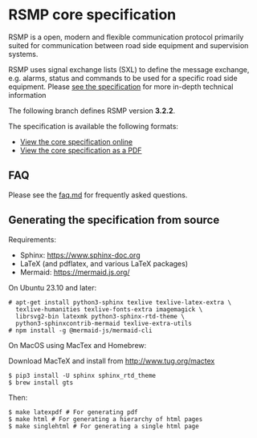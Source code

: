 # RSMP core specification

RSMP is a open, modern and flexible communication protocol primarily suited
for communication between road side equipment and supervision systems.

RSMP uses signal exchange lists (SXL) to define the message exchange, e.g.
alarms, status and commands to be used for a specific road side equipment.
Please [see the specification](https://rsmp-nordic.github.io/rsmp_specifications/core/3.2.2/applicability/sxl.html)
for more in-depth technical information

The following branch defines RSMP version **3.2.2**.

The specification is available the following formats:

* [View the core specification online](https://rsmp-nordic.github.io/rsmp_specifications/core/3.2.2/)
* [View the core specification as a PDF](https://github.com/rsmp-nordic/rsmp_core/releases/download/v3.2.2/rsmp-spec-3.2.2.pdf)


## FAQ
Please see the <a href="faq.md">faq.md</a> for frequently asked questions.

## Generating the specification from source

Requirements:

- Sphinx: https://www.sphinx-doc.org
- LaTeX (and pdflatex, and various LaTeX packages)
- Mermaid: https://mermaid.js.org/

On Ubuntu 23.10 and later:

```
# apt-get install python3-sphinx texlive texlive-latex-extra \
  texlive-humanities texlive-fonts-extra imagemagick \
  librsvg2-bin latexmk python3-sphinx-rtd-theme \
  python3-sphinxcontrib-mermaid texlive-extra-utils
# npm install -g @mermaid-js/mermaid-cli
```

On MacOS using MacTex and Homebrew:

Download MacTeX and install from http://www.tug.org/mactex

```
$ pip3 install -U sphinx sphinx_rtd_theme
$ brew install gts
```

Then:

```
$ make latexpdf # For generating pdf
$ make html # For generating a hierarchy of html pages
$ make singlehtml # For generating a single html page
```

